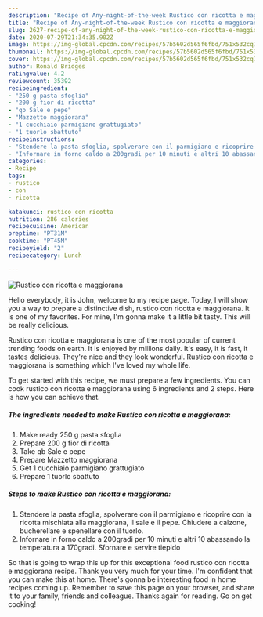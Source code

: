 ```yaml
---
description: "Recipe of Any-night-of-the-week Rustico con ricotta e maggiorana"
title: "Recipe of Any-night-of-the-week Rustico con ricotta e maggiorana"
slug: 2627-recipe-of-any-night-of-the-week-rustico-con-ricotta-e-maggiorana
date: 2020-07-29T21:34:35.902Z
image: https://img-global.cpcdn.com/recipes/57b5602d565f6fbd/751x532cq70/rustico-con-ricotta-e-maggiorana-recipe-main-photo.jpg
thumbnail: https://img-global.cpcdn.com/recipes/57b5602d565f6fbd/751x532cq70/rustico-con-ricotta-e-maggiorana-recipe-main-photo.jpg
cover: https://img-global.cpcdn.com/recipes/57b5602d565f6fbd/751x532cq70/rustico-con-ricotta-e-maggiorana-recipe-main-photo.jpg
author: Ronald Bridges
ratingvalue: 4.2
reviewcount: 35392
recipeingredient:
- "250 g pasta sfoglia"
- "200 g fior di ricotta"
- "qb Sale e pepe"
- "Mazzetto maggiorana"
- "1 cucchiaio parmigiano grattugiato"
- "1 tuorlo sbattuto"
recipeinstructions:
- "Stendere la pasta sfoglia, spolverare con il parmigiano e ricoprire con la ricotta mischiata alla maggiorana, il sale e il pepe. Chiudere a calzone, bucherellare e spenellare con il tuorlo."
- "Infornare in forno caldo a 200gradi per 10 minuti e altri 10 abassando la temperatura a 170gradi. Sfornare e servire tiepido"
categories:
- Recipe
tags:
- rustico
- con
- ricotta

katakunci: rustico con ricotta 
nutrition: 286 calories
recipecuisine: American
preptime: "PT31M"
cooktime: "PT45M"
recipeyield: "2"
recipecategory: Lunch

---
```



![Rustico con ricotta e maggiorana](https://img-global.cpcdn.com/recipes/57b5602d565f6fbd/751x532cq70/rustico-con-ricotta-e-maggiorana-recipe-main-photo.jpg)

Hello everybody, it is John, welcome to my recipe page. Today, I will show you a way to prepare a distinctive dish, rustico con ricotta e maggiorana. It is one of my favorites. For mine, I'm gonna make it a little bit tasty. This will be really delicious.

Rustico con ricotta e maggiorana is one of the most popular of current trending foods on earth. It is enjoyed by millions daily. It's easy, it is fast, it tastes delicious. They're nice and they look wonderful. Rustico con ricotta e maggiorana is something which I've loved my whole life.




To get started with this recipe, we must prepare a few ingredients. You can cook rustico con ricotta e maggiorana using 6 ingredients and 2 steps. Here is how you can achieve that.

<!--inarticleads1-->

##### The ingredients needed to make Rustico con ricotta e maggiorana:

1. Make ready 250 g pasta sfoglia
1. Prepare 200 g fior di ricotta
1. Take qb Sale e pepe
1. Prepare Mazzetto maggiorana
1. Get 1 cucchiaio parmigiano grattugiato
1. Prepare 1 tuorlo sbattuto




<!--inarticleads2-->

##### Steps to make Rustico con ricotta e maggiorana:

1. Stendere la pasta sfoglia, spolverare con il parmigiano e ricoprire con la ricotta mischiata alla maggiorana, il sale e il pepe. Chiudere a calzone, bucherellare e spenellare con il tuorlo.
1. Infornare in forno caldo a 200gradi per 10 minuti e altri 10 abassando la temperatura a 170gradi. Sfornare e servire tiepido




So that is going to wrap this up for this exceptional food rustico con ricotta e maggiorana recipe. Thank you very much for your time. I'm confident that you can make this at home. There's gonna be interesting food in home recipes coming up. Remember to save this page on your browser, and share it to your family, friends and colleague. Thanks again for reading. Go on get cooking!
